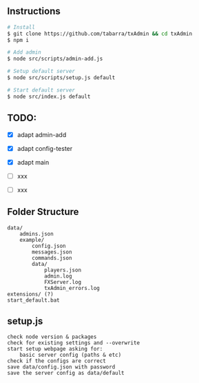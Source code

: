 
## Instructions
```bash
# Install
$ git clone https://github.com/tabarra/txAdmin && cd txAdmin
$ npm i

# Add admin
$ node src/scripts/admin-add.js

# Setup default server
$ node src/scripts/setup.js default

# Start default server
$ node src/index.js default
```

## TODO:
- [x] adapt admin-add 
- [x] adapt config-tester
- [x] adapt main
- [ ] xxx
- [ ] xxx


## Folder Structure
    data/
        admins.json
        example/
            config.json
            messages.json
            commands.json
            data/
                players.json
                admin.log
                FXServer.log
                txAdmin_errors.log
    extensions/ (?)
    start_default.bat



## setup.js
    check node version & packages
    check for existing settings and --overwrite
    start setup webpage asking for:
        basic server config (paths & etc)
    check if the configs are correct
    save data/config.json with password
    save the server config as data/default


